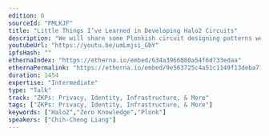 ```yaml
---
edition: 6
sourceId: "FMLKJF"
title: "Little Things I’ve Learned in Developing Halo2 Circuits"
description: "We will share some Plonkish circuit designing patterns we learned during the zkevm development."
youtubeUrl: "https://youtu.be/umLmjsi_GbY"
ipfsHash: ""
ethernaIndex: "https://etherna.io/embed/634a3966080a54f6d733edaa"
ethernaPermalink: "https://etherna.io/embed/9e563725c4a51c1149f13deba7100e49f7bf7a9003746daa63c11d08c3a52dcd"
duration: 1454
expertise: "Intermediate"
type: "Talk"
track: "ZKPs: Privacy, Identity, Infrastructure, & More"
tags: ["ZKPs: Privacy, Identity, Infrastructure, & More"]
keywords: ["Halo2","Zero Knowledge","Plonk"]
speakers: ["Chih-Cheng Liang"]
---
```

